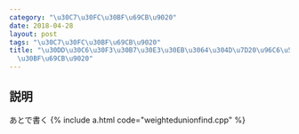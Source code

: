 ```yaml
---
category: "\u30C7\u30FC\u30BF\u69CB\u9020"
date: 2018-04-28
layout: post
tags: "\u30C7\u30FC\u30BF\u69CB\u9020"
title: "\u30DD\u30C6\u30F3\u30B7\u30E3\u30EB\u3064\u304D\u7D20\u96C6\u5408\u30C7\u30FC\
  \u30BF\u69CB\u9020"
---
```


## 説明
あとで書く
{% include a.html code="weightedunionfind.cpp" %}